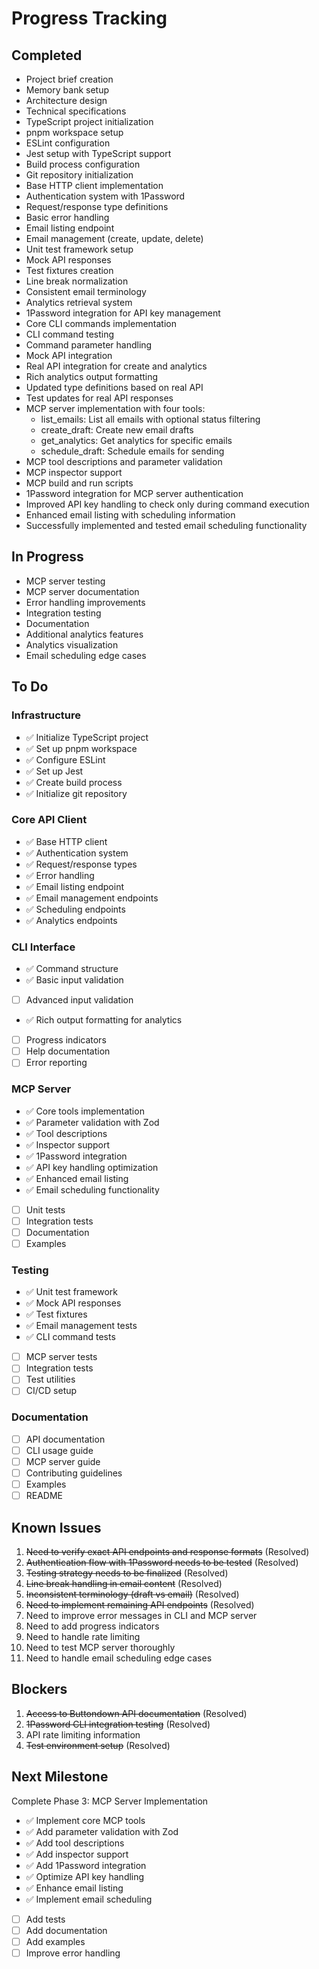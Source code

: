 # Progress Tracking

## Completed

- Project brief creation
- Memory bank setup
- Architecture design
- Technical specifications
- TypeScript project initialization
- pnpm workspace setup
- ESLint configuration
- Jest setup with TypeScript support
- Build process configuration
- Git repository initialization
- Base HTTP client implementation
- Authentication system with 1Password
- Request/response type definitions
- Basic error handling
- Email listing endpoint
- Email management (create, update, delete)
- Unit test framework setup
- Mock API responses
- Test fixtures creation
- Line break normalization
- Consistent email terminology
- Analytics retrieval system
- 1Password integration for API key management
- Core CLI commands implementation
- CLI command testing
- Command parameter handling
- Mock API integration
- Real API integration for create and analytics
- Rich analytics output formatting
- Updated type definitions based on real API
- Test updates for real API responses
- MCP server implementation with four tools:
  - list_emails: List all emails with optional status filtering
  - create_draft: Create new email drafts
  - get_analytics: Get analytics for specific emails
  - schedule_draft: Schedule emails for sending
- MCP tool descriptions and parameter validation
- MCP inspector support
- MCP build and run scripts
- 1Password integration for MCP server authentication
- Improved API key handling to check only during command execution
- Enhanced email listing with scheduling information
- Successfully implemented and tested email scheduling functionality

## In Progress

- MCP server testing
- MCP server documentation
- Error handling improvements
- Integration testing
- Documentation
- Additional analytics features
- Analytics visualization
- Email scheduling edge cases

## To Do

### Infrastructure

- ✅ Initialize TypeScript project
- ✅ Set up pnpm workspace
- ✅ Configure ESLint
- ✅ Set up Jest
- ✅ Create build process
- ✅ Initialize git repository

### Core API Client

- ✅ Base HTTP client
- ✅ Authentication system
- ✅ Request/response types
- ✅ Error handling
- ✅ Email listing endpoint
- ✅ Email management endpoints
- ✅ Scheduling endpoints
- ✅ Analytics endpoints

### CLI Interface

- ✅ Command structure
- ✅ Basic input validation
- [ ] Advanced input validation
- ✅ Rich output formatting for analytics
- [ ] Progress indicators
- [ ] Help documentation
- [ ] Error reporting

### MCP Server

- ✅ Core tools implementation
- ✅ Parameter validation with Zod
- ✅ Tool descriptions
- ✅ Inspector support
- ✅ 1Password integration
- ✅ API key handling optimization
- ✅ Enhanced email listing
- ✅ Email scheduling functionality
- [ ] Unit tests
- [ ] Integration tests
- [ ] Documentation
- [ ] Examples

### Testing

- ✅ Unit test framework
- ✅ Mock API responses
- ✅ Test fixtures
- ✅ Email management tests
- ✅ CLI command tests
- [ ] MCP server tests
- [ ] Integration tests
- [ ] Test utilities
- [ ] CI/CD setup

### Documentation

- [ ] API documentation
- [ ] CLI usage guide
- [ ] MCP server guide
- [ ] Contributing guidelines
- [ ] Examples
- [ ] README

## Known Issues

1. ~~Need to verify exact API endpoints and response formats~~ (Resolved)
2. ~~Authentication flow with 1Password needs to be tested~~ (Resolved)
3. ~~Testing strategy needs to be finalized~~ (Resolved)
4. ~~Line break handling in email content~~ (Resolved)
5. ~~Inconsistent terminology (draft vs email)~~ (Resolved)
6. ~~Need to implement remaining API endpoints~~ (Resolved)
7. Need to improve error messages in CLI and MCP server
8. Need to add progress indicators
9. Need to handle rate limiting
10. Need to test MCP server thoroughly
11. Need to handle email scheduling edge cases

## Blockers

1. ~~Access to Buttondown API documentation~~ (Resolved)
2. ~~1Password CLI integration testing~~ (Resolved)
3. API rate limiting information
4. ~~Test environment setup~~ (Resolved)

## Next Milestone

Complete Phase 3: MCP Server Implementation

- ✅ Implement core MCP tools
- ✅ Add parameter validation with Zod
- ✅ Add tool descriptions
- ✅ Add inspector support
- ✅ Add 1Password integration
- ✅ Optimize API key handling
- ✅ Enhance email listing
- ✅ Implement email scheduling
- [ ] Add tests
- [ ] Add documentation
- [ ] Add examples
- [ ] Improve error handling
